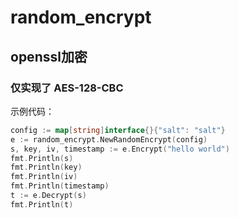 # random_encrypt

## openssl加密 
### 仅实现了 AES-128-CBC

示例代码：
```go
config := map[string]interface{}{"salt": "salt"}
e := random_encrypt.NewRandomEncrypt(config)
s, key, iv, timestamp := e.Encrypt("hello world")
fmt.Println(s)
fmt.Println(key)
fmt.Println(iv)
fmt.Println(timestamp)
t := e.Decrypt(s)
fmt.Println(t)
```